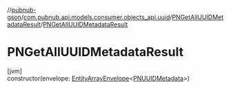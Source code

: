 //[pubnub-gson](../../../index.md)/[com.pubnub.api.models.consumer.objects_api.uuid](../index.md)/[PNGetAllUUIDMetadataResult](index.md)/[PNGetAllUUIDMetadataResult](-p-n-get-all-u-u-i-d-metadata-result.md)

# PNGetAllUUIDMetadataResult

[jvm]\
constructor(envelope: [EntityArrayEnvelope](../../com.pubnub.api.models.consumer.objects_api/-entity-array-envelope/index.md)&lt;[PNUUIDMetadata](../-p-n-u-u-i-d-metadata/index.md)&gt;)
